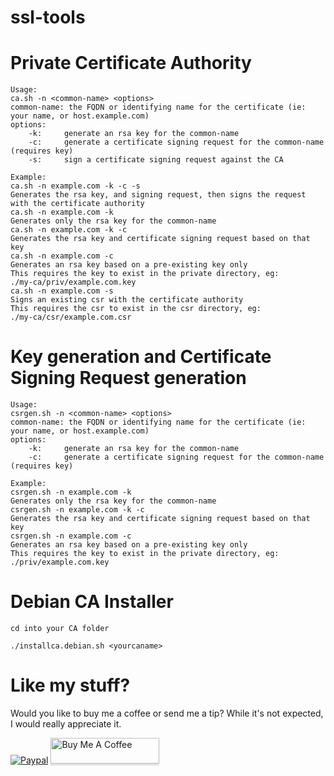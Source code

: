 # ssl-tools

# Private Certificate Authority

```
Usage:
ca.sh -n <common-name> <options>
common-name: the FQDN or identifying name for the certificate (ie: your name, or host.example.com)
options:
    -k:     generate an rsa key for the common-name
    -c:     generate a certificate signing request for the common-name (requires key)
    -s:     sign a certificate signing request against the CA
    
Example:
ca.sh -n example.com -k -c -s
Generates the rsa key, and signing request, then signs the request with the certificate authority
ca.sh -n example.com -k
Generates only the rsa key for the common-name
ca.sh -n example.com -k -c
Generates the rsa key and certificate signing request based on that key
ca.sh -n example.com -c
Generates an rsa key based on a pre-existing key only
This requires the key to exist in the private directory, eg:
./my-ca/priv/example.com.key
ca.sh -n example.com -s
Signs an existing csr with the certificate authority
This requires the csr to exist in the csr directory, eg:
./my-ca/csr/example.com.csr
```
# Key generation and Certificate Signing Request generation

```
Usage:
csrgen.sh -n <common-name> <options>
common-name: the FQDN or identifying name for the certificate (ie: your name, or host.example.com)
options:
    -k:     generate an rsa key for the common-name
    -c:     generate a certificate signing request for the common-name (requires key)
    
Example:
csrgen.sh -n example.com -k
Generates only the rsa key for the common-name
csrgen.sh -n example.com -k -c
Generates the rsa key and certificate signing request based on that key
csrgen.sh -n example.com -c
Generates an rsa key based on a pre-existing key only
This requires the key to exist in the private directory, eg:
./priv/example.com.key
```

# Debian CA Installer

```
cd into your CA folder

./installca.debian.sh <yourcaname>
```

# Like my stuff?

Would you like to buy me a coffee or send me a tip?
While it's not expected, I would really appreciate it.

[![Paypal](https://www.paypalobjects.com/webstatic/mktg/Logo/pp-logo-100px.png)](https://paypal.me/MattSpurrier) <a href="https://www.buymeacoffee.com/digitalsparky" target="_blank"><img src="https://www.buymeacoffee.com/assets/img/custom_images/white_img.png" alt="Buy Me A Coffee" style="height: 41px !important;width: 174px !important;box-shadow: 0px 3px 2px 0px rgba(190, 190, 190, 0.5) !important;-webkit-box-shadow: 0px 3px 2px 0px rgba(190, 190, 190, 0.5) !important;" ></a>


```
